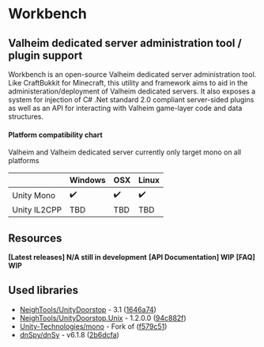 # Workbench
Valheim dedicated server administration tool / plugin support
 ---
 Workbench is an open-source Valheim dedicated server administration tool. Like CraftBukkit for Minecraft, this utility and framework aims to aid in the administeration/deployment of Valheim dedicated servers. It also exposes a system for injection of C# .Net standard 2.0 compliant server-sided plugins as well as an API for interacting with Valheim game-layer code and data structures. 

 #### Platform compatibility chart
 Valheim and Valheim dedicated server currently only target mono on all platforms
 
 |              | Windows | OSX  | Linux
|--------------|---------|------|-------|
| Unity Mono   | ✔️       | ✔️    | ✔️   
| Unity IL2CPP | TBD       | TBD    | TBD |

## Resources
**[Latest releases] N/A still in development**
**[API Documentation] WIP**
**[FAQ] WIP**

## Used libraries
- [NeighTools/UnityDoorstop](https://github.com/NeighTools/UnityDoorstop) - 3.1 ([1646a74](https://github.com/NeighTools/UnityDoorstop/commit/1646a74fd58c287533b67ac576ef974908d24346))
- [NeighTools/UnityDoorstop.Unix](https://github.com/NeighTools/UnityDoorstop.Unix) - 1.2.0.0 ([94c882f](https://github.com/NeighTools/UnityDoorstop.Unix/commit/94c882f9c42b53685571b2d160ccf6e2e9492434))
- [Unity-Technologies/mono](https://github.com/Unity-Technologies/mono) - Fork of ([f579c51](https://github.com/Unity-Technologies/mono/tree/f579c51a9a9c43b33b756ce9958179c7648e474a)) 
- [dnSpy/dnSy](https://github.com/dnSpy/dnSpy) - v6.1.8 ([2b6dcfa](https://github.com/dnSpy/dnSpy/commit/2b6dcfaf602fb8ca6462b8b6237fdfc0c74ad994))
